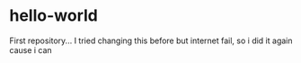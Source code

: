 # hello-world
First repository...
I tried changing this before but internet fail, so i did it again cause i can
